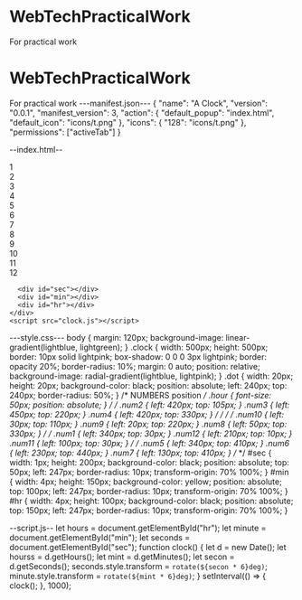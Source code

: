 # WebTechPracticalWork
For practical work
# WebTechPracticalWork
For practical work
---manifest.json---
{
  "name": "A Clock",
  "version": "0.0.1",
  "manifest_version": 3,
  "action": {
    "default_popup": "index.html",
    "default_icon": "icons/t.png"
  },
  "icons": {
    "128": "icons/t.png"
  },
  "permissions": ["activeTab"]
}

--index.html--
<!DOCTYPE html>
<html lang="en">
  <head>
    <meta charset="UTF-8" />
    <meta http-equiv="X-UA-Compatible" content="IE=edge" />
    <meta name="viewport" content="width=device-width, initial-scale=1.0" />
    <title>Document</title>
    <link rel="stylesheet" href="clock.css" />
  </head>
  <body>
    <div class="clock">
      <div class="dot"></div>
      <div class="hour num1">1</div>
      <div class="hour num2">2</div>
      <div class="hour num3">3</div>
      <div class="hour num4">4</div>
      <div class="hour num5">5</div>
      <div class="hour num6">6</div>
      <div class="hour num7">7</div>
      <div class="hour num8">8</div>
      <div class="hour num9">9</div>
      <div class="hour num10">10</div>
      <div class="hour num11">11</div>
      <div class="hour num12">12</div>

      <div id="sec"></div>
      <div id="min"></div>
      <div id="hr"></div>
    </div>
    <script src="clock.js"></script>
  </body>
</html>

---style.css---
body {
  margin: 120px;
  background-image: linear-gradient(lightblue, lightgreen);
}
.clock {
  width: 500px;
  height: 500px;
  border: 10px solid lightpink;
  box-shadow: 0 0 0 3px lightpink;
  border: opacity 20%;
  border-radius: 10%;
  margin: 0 auto;
  position: relative;
  background-image: radial-gradient(lightblue, lightpink);
}
.dot {
  width: 20px;
  height: 20px;
  background-color: black;
  position: absolute;
  left: 240px;
  top: 240px;
  border-radius: 50%;
}
/* NUMBERS position */
.hour {
  font-size: 50px;
  position: absolute;
}
/*  */
.num2 {
  left: 420px;
  top: 105px;
}
.num3 {
  left: 450px;
  top: 220px;
}
.num4 {
  left: 420px;
  top: 330px;
}
/*  */
/*  */
.num10 {
  left: 30px;
  top: 110px;
}
.num9 {
  left: 20px;
  top: 220px;
}
.num8 {
  left: 50px;
  top: 330px;
}
/*  */
.num1 {
  left: 340px;
  top: 30px;
}
.num12 {
  left: 210px;
  top: 10px;
}
.num11 {
  left: 100px;
  top: 30px;
}
/*  */
.num5 {
  left: 340px;
  top: 410px;
}
.num6 {
  left: 230px;
  top: 440px;
}
.num7 {
  left: 130px;
  top: 410px;
}
/*  */
#sec {
  width: 1px;
  height: 200px;
  background-color: black;
  position: absolute;
  top: 50px;
  left: 247px;
  border-radius: 10px;
  transform-origin: 70% 100%;
}
#min {
  width: 4px;
  height: 150px;
  background-color: yellow;
  position: absolute;
  top: 100px;
  left: 247px;
  border-radius: 10px;
  transform-origin: 70% 100%;
}
#hr {
  width: 4px;
  height: 100px;
  background-color: black;
  position: absolute;
  top: 150px;
  left: 247px;
  border-radius: 10px;
  transform-origin: 70% 100%;
}

--script.js--
let hours = document.getElementById("hr");
let minute = document.getElementById("min");
let seconds = document.getElementById("sec");
function clock() {
  let d = new Date();
  let hourss = d.getHours();
  let mint = d.getMinutes();
  let secon = d.getSeconds();
  seconds.style.transform = `rotate(${secon * 6}deg)`;
  minute.style.transform = `rotate(${mint * 6}deg)`;
}
setInterval(() => {
  clock();
}, 1000);


